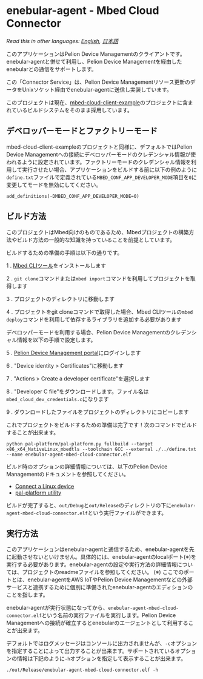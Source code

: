 ﻿# enebular-agent - Mbed Cloud Connector

*Read this in other languages: [English](README.md), [日本語](README.ja.md)*

このアプリケーションはPelion Device Managementのクライアントです。enebular-agentと併せて利用し、Pelion Device Managementを経由したenebularとの通信をサポートします。

この「Connector Service」は、Pelion Device Managementリソース更新のデータをUnixソケット経由でenebular-agentに送信し実装しています。

このプロジェクトは現在、[mbed-cloud-client-example](https://github.com/ARMmbed/mbed-cloud-client-example)のプロジェクトに含まれているビルドシステムをそのまま採用しています。

## デベロッパーモードとファクトリーモード

mbed-cloud-client-exampleのプロジェクトと同様に、デフォルトではPelion Device Managementへの接続にデベロッパーモードのクレデンシャル情報が使われるように設定されています。ファクトリーモードのクレデンシャル情報を利用して実行させたい場合、アプリケーションをビルドする前に以下の例のように`define.txt`ファイルで定義されている`MBED_CONF_APP_DEVELOPER_MODE`項目を`0`に変更してモードを無効にしてください。

```
add_definitions(-DMBED_CONF_APP_DEVELOPER_MODE=0)
```

## ビルド方法

このプロジェクトはMbed向けのものであるため、Mbedプロジェクトの構築方法やビルド方法の一般的な知識を持っていることを前提としています。

ビルドするための準備の手順は以下の通りです。

1 . [Mbed CLIツール](https://github.com/ARMmbed/mbed-cli#installing-mbed-cli)をインストールします

2 . `git clone`コマンドまたは`mbed import`コマンドを利用してプロジェクトを取得します

3 . プロジェクトのディレクトリに移動します

4 . プロジェクトをgit cloneコマンドで取得した場合、Mbed CLIツールの`mbed deploy`コマンドを利用して依存するライブラリを追加する必要があります

デベロッパーモードを利用する場合、Pelion Device Managementのクレデンシャル情報を以下の手順で設定します。

5 . [Pelion Device Management portal](https://portal.mbedcloud.com/login)にログインします

6 . "Device identity > Certificates"に移動します

7 . "Actions > Create a developer certificate"を選択します

8 . "Developer C file"をダウンロードします。ファイル名は`mbed_cloud_dev_credentials.c`になります

9 . ダウンロードしたファイルをプロジェクトのディレクトリにコピーします

これでプロジェクトをビルドするための準備は完了です！次のコマンドでビルドすることが出来ます。

```
python pal-platform/pal-platform.py fullbuild --target x86_x64_NativeLinux_mbedtls --toolchain GCC --external ./../define.txt --name enebular-agent-mbed-cloud-connector.elf
```

ビルド時のオプションの詳細情報については、以下のPelion Device Managementのドキュメントを参照してください。

- [Connect a Linux device](https://cloud.mbed.com/docs/current/connecting/linux-on-pc.html)
- [pal-platform utility](https://cloud.mbed.com/docs/current/porting/using-the-pal-platform-utility.html)

ビルドが完了すると、`out/Debug`と`out/Release`のディレクトリの下に`enebular-agent-mbed-cloud-connector.elf`という実行ファイルができます。

## 実行方法

このアプリケーションはenebular-agentと通信するため、enebular-agentを先に起動させないといけません。具体的には、enebular-agentのlocalポート(※)を実行する必要があります。enebular-agentの設定や実行方法の詳細情報については、プロジェクトのreadmeファイルを参照してください。
(※) ここでのポートとは、enebular-agentをAWS IoTやPelion Device Managementなどの外部サービスと連携するために個別に準備されたenebular-agentのエディションのことを指します。

enebular-agentが実行状態になってから、`enebular-agent-mbed-cloud-connector.elf`という名前の実行ファイルを実行します。Pelion Device Managementへの接続が確立するとenebularのエージェントとして利用することが出来ます。

デフォルトではログメッセージはコンソールに出力されませんが、`-c`オプションを指定することによって出力することが出来ます。サポートされているオプションの情報は下記のように`-h`オプションを指定して表示することが出来ます。

```
./out/Release/enebular-agent-mbed-cloud-connector.elf -h
```
